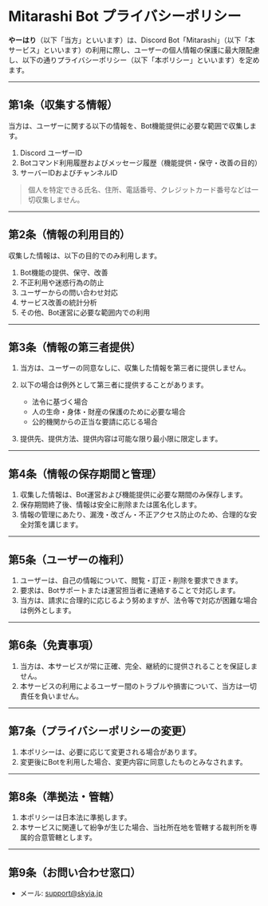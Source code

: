# Mitarashi Bot プライバシーポリシー

**やーはり**（以下「当方」といいます）は、Discord Bot「Mitarashi」（以下「本サービス」といいます）の利用に際し、ユーザーの個人情報の保護に最大限配慮し、以下の通りプライバシーポリシー（以下「本ポリシー」といいます）を定めます。

---

## 第1条（収集する情報）

当方は、ユーザーに関する以下の情報を、Bot機能提供に必要な範囲で収集します。

1. Discord ユーザーID
2. Botコマンド利用履歴およびメッセージ履歴（機能提供・保守・改善の目的）
3. サーバーIDおよびチャンネルID

> 個人を特定できる氏名、住所、電話番号、クレジットカード番号などは一切収集しません。

---

## 第2条（情報の利用目的）

収集した情報は、以下の目的でのみ利用します。

1. Bot機能の提供、保守、改善
2. 不正利用や迷惑行為の防止
3. ユーザーからの問い合わせ対応
4. サービス改善の統計分析
5. その他、Bot運営に必要な範囲内での利用

---

## 第3条（情報の第三者提供）

1. 当方は、ユーザーの同意なしに、収集した情報を第三者に提供しません。
2. 以下の場合は例外として第三者に提供することがあります。

   * 法令に基づく場合
   * 人の生命・身体・財産の保護のために必要な場合
   * 公的機関からの正当な要請に応じる場合
3. 提供先、提供方法、提供内容は可能な限り最小限に限定します。

---

## 第4条（情報の保存期間と管理）

1. 収集した情報は、Bot運営および機能提供に必要な期間のみ保存します。
2. 保存期間終了後、情報は安全に削除または匿名化します。
3. 情報の管理にあたり、漏洩・改ざん・不正アクセス防止のため、合理的な安全対策を講じます。

---

## 第5条（ユーザーの権利）

1. ユーザーは、自己の情報について、閲覧・訂正・削除を要求できます。
2. 要求は、Botサポートまたは運営担当者に連絡することで対応します。
3. 当方は、請求に合理的に応じるよう努めますが、法令等で対応が困難な場合は例外とします。

---

## 第6条（免責事項）

1. 当方は、本サービスが常に正確、完全、継続的に提供されることを保証しません。
2. 本サービスの利用によるユーザー間のトラブルや損害について、当方は一切責任を負いません。

---

## 第7条（プライバシーポリシーの変更）

1. 本ポリシーは、必要に応じて変更される場合があります。
2. 変更後にBotを利用した場合、変更内容に同意したものとみなされます。

---

## 第8条（準拠法・管轄）

1. 本ポリシーは日本法に準拠します。
2. 本サービスに関連して紛争が生じた場合、当社所在地を管轄する裁判所を専属的合意管轄とします。

---

## 第9条（お問い合わせ窓口）

* メール: [support@skyia.jp](mailto:support@skyia.jp)
